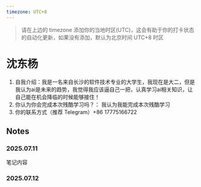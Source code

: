 ```yaml
---
timezone: UTC+8
---
```


> 请在上边的 timezone 添加你的当地时区(UTC)，这会有助于你的打卡状态的自动化更新，如果没有添加，默认为北京时间 UTC+8 时区


# 沈东杨

1. 自我介绍：我是一名来自长沙的软件技术专业的大学生，我现在是大二，但是我认为ai是未来的趋势，我觉得我应该逼自己一把，认真学习ai相关知识，让自己能在机会降临的时候能够接住！
2. 你认为你会完成本次残酷学习吗？： 我认为我能完成本次残酷学习
3. 你的联系方式（推荐 Telegram）+86 17775166722

## Notes

<!-- Content_START -->

### 2025.07.11

笔记内容

### 2025.07.12

<!-- Content_END -->
